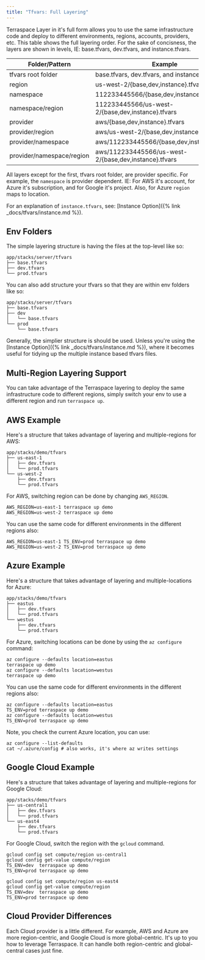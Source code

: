 ```yaml
---
title: "Tfvars: Full Layering"
---
```


Terraspace Layer in it's full form allows you to use the same infrastructure code and deploy to different environments, regions, accounts, providers, etc. This table shows the full layering order. For the sake of concisness, the layers are shown in levels, IE: base.tfvars, dev.tfvars, and instance.tfvars.

Folder/Pattern                 | Example
-------------------------------|---------------
tfvars root folder             | base.tfvars, dev.tfvars, and instance.tfvars
region                         | us-west-2/{base,dev,instance}.tfvars
namespace                      | 112233445566/{base,dev,instance}.tfvars
namespace/region               | 112233445566/us-west-2/{base,dev,instance}.tfvars
provider                       | aws/{base,dev,instance}.tfvars
provider/region                | aws/us-west-2/{base,dev,instance}.tfvars
provider/namespace             | aws/112233445566/{base,dev,instance}.tfvars
provider/namespace/region      | aws/112233445566/us-west-2/{base,dev,instance}.tfvars

All layers except for the first, tfvars root folder, are provider specific. For example, the `namespace` is provider dependent. IE: For AWS it's account, for Azure it's subscription, and for Google it's project. Also, for Azure `region` maps to location.

For an explanation of `instance.tfvars`, see: [Instance Option]({% link _docs/tfvars/instance.md %}).

## Env Folders

The simple layering structure is having the files at the top-level like so:

    app/stacks/server/tfvars
    ├── base.tfvars
    ├── dev.tfvars
    └── prod.tfvars

You can also add structure your tfvars so that they are within env folders like so:

    app/stacks/server/tfvars
    ├── base.tfvars
    ├── dev
    │   └── base.tfvars
    └── prod
        └── base.tfvars

Generally, the simplier structure is should be used. Unless you're using the [Instance Option]({% link _docs/tfvars/instance.md %}), where it becomes useful for tidying up the multiple instance based tfvars files.

## Multi-Region Layering Support

You can take advantage of the Terraspace layering to deploy the same infrastructure code to different regions, simply switch your env to use a different region and run `terraspace up`.

## AWS Example

Here's a structure that takes advantage of layering and multiple-regions for AWS:

    app/stacks/demo/tfvars
    ├── us-east-1
    │   ├── dev.tfvars
    │   └── prod.tfvars
    └── us-west-2
        ├── dev.tfvars
        └── prod.tfvars

For AWS, switching region can be done by changing `AWS_REGION`.

    AWS_REGION=us-east-1 terraspace up demo
    AWS_REGION=us-west-2 terraspace up demo

You can use the same code for different environments in the different regions also:

    AWS_REGION=us-east-1 TS_ENV=prod terraspace up demo
    AWS_REGION=us-west-2 TS_ENV=prod terraspace up demo

## Azure Example

Here's a structure that takes advantage of layering and multiple-locations for Azure:

    app/stacks/demo/tfvars
    ├── eastus
    │   ├── dev.tfvars
    │   └── prod.tfvars
    └── westus
        ├── dev.tfvars
        └── prod.tfvars

For Azure, switching locations can be done by using the `az configure` command:

    az configure --defaults location=eastus
    terraspace up demo
    az configure --defaults location=westus
    terraspace up demo

You can use the same code for different environments in the different regions also:

    az configure --defaults location=eastus
    TS_ENV=prod terraspace up demo
    az configure --defaults location=westus
    TS_ENV=prod terraspace up demo

Note, you check the current Azure location, you can use:

    az configure --list-defaults
    cat ~/.azure/config # also works, it's where az writes settings

## Google Cloud Example

Here's a structure that takes advantage of layering and multiple-regions for Google Cloud:

    app/stacks/demo/tfvars
    ├── us-central1
    │   ├── dev.tfvars
    │   └── prod.tfvars
    └── us-east4
        ├── dev.tfvars
        └── prod.tfvars

For Google Cloud, switch the region with the `gcloud` command.

    gcloud config set compute/region us-central1
    gcloud config get-value compute/region
    TS_ENV=dev  terraspace up demo
    TS_ENV=prod terraspace up demo

    gcloud config set compute/region us-east4
    gcloud config get-value compute/region
    TS_ENV=dev  terraspace up demo
    TS_ENV=prod terraspace up demo

## Cloud Provider Differences

Each Cloud provider is a little different. For example, AWS and Azure are more region-centric, and Google Cloud is more global-centric. It's up to you how to leverage Terraspace. It can handle both region-centric and global-central cases just fine.
